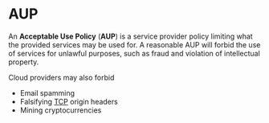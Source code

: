 # AUP

An **Acceptable Use Policy** (**AUP**) is a service provider policy limiting
what the provided services may be used for. A reasonable AUP will forbid the use
of services for unlawful purposes, such as fraud and violation of intellectual
property.

Cloud providers may also forbid

- Email spamming
- Falsifying [TCP](../network/protocols/tcp.md) origin headers
- Mining cryptocurrencies

